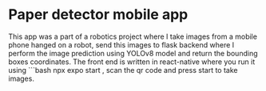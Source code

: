 <h1>
  Paper detector mobile app
</h1>
<p>
  This app was a part of a robotics project where I take images from a mobile phone hanged on a robot, send this images to flask backend where I perform the image prediction using YOLOv8 model and return the bounding boxes coordinates.
  The front end is written in react-native where you run it using 
  ```bash 
  npx expo start
  , scan the qr code and press start to take images.
</p>
